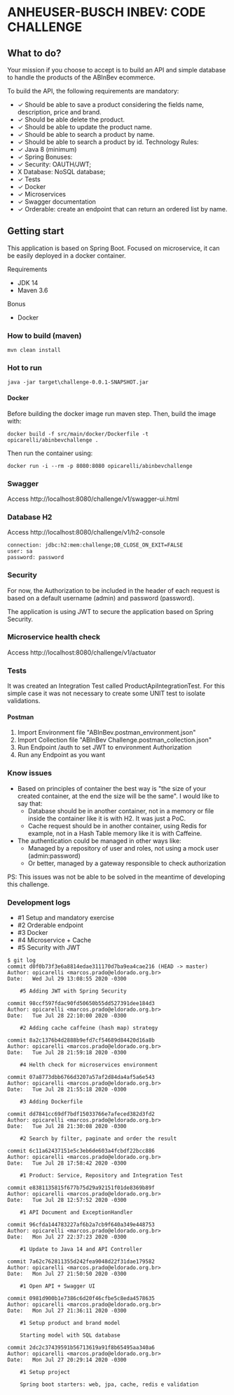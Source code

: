 # ANHEUSER-BUSCH INBEV: CODE CHALLENGE

## What to do?

Your mission if you choose to accept is to build an API and simple database to handle the products of the ABInBev ecommerce. 

To build the API, the following requirements are mandatory:
 *  ✓ Should be able to save a product considering the fields name, description, price and brand.
 *  ✓ Should be able delete the product.
 *  ✓ Should be able to update the product name.
 *  ✓ Should be able to search a product by name.
 *  ✓ Should be able to search a product by id.
Technology Rules:
 *  ✓ Java 8 (minimum)
 *  ✓ Spring
Bonuses:
 *  ✓ Security: OAUTH/JWT;
 * X Database: NoSQL database;
 *  ✓ Tests
 *  ✓ Docker
 *  ✓ Microservices
 *  ✓ Swagger documentation
 *  ✓ Orderable: create an endpoint that can return an ordered list by name.


## Getting start

This application is based on Spring Boot. Focused on microservice, it can be easily deployed in a docker container.

Requirements
 * JDK 14
 * Maven 3.6

Bonus
 * Docker

### How to build (maven)
```
mvn clean install
```

### Hot to run
```
java -jar target\challenge-0.0.1-SNAPSHOT.jar
```

#### Docker

Before building the docker image run maven step. Then, build the image with:

```
docker build -f src/main/docker/Dockerfile -t opicarelli/abinbevchallenge .
```

Then run the container using:

```
docker run -i --rm -p 8080:8080 opicarelli/abinbevchallenge
```

### Swagger

Access http://localhost:8080/challenge/v1/swagger-ui.html

### Database H2

Access http://localhost:8080/challenge/v1/h2-console

```
connection: jdbc:h2:mem:challenge;DB_CLOSE_ON_EXIT=FALSE
user: sa
password: password
```

### Security

For now, the Authorization to be included in the header of each request is based on a default username (admin) and password (password).

The application is using JWT to secure the application based on Spring Security.

### Microservice health check

Access http://localhost:8080/challenge/v1/actuator

### Tests

It was created an Integration Test called ProductApiIntegrationTest. For this simple case it was not necessary to create some UNIT test to isolate validations.

#### Postman

 1. Import Environment file "ABInBev.postman_environment.json"
 1. Import Collection file "ABInBev Challenge.postman_collection.json"
 1. Run Endpoint /auth to set JWT to environment Authorization
 1. Run any Endpoint as you want

### Know issues

 * Based on principles of container the best way is "the size of your created container, at the end the size will be the same". I would like to say that:
    * Database should be in another container, not in a memory or file inside the container like it is with H2. It was just a PoC.
    * Cache request should be in another container, using Redis for example, not in a Hash Table memory like it is with Caffeine.
 * The authentication could be managed in other ways like:
    * Managed by a repository of user and roles, not using a mock user (admin:password)
    * Or better, managed by a gateway responsible to check authorization

PS: This issues was not be able to be solved in the meantime of developing this challenge.


### Development logs

 * \#1 Setup and mandatory exercise
 * \#2 Orderable endpoint
 * \#3 Docker
 * \#4 Microservice + Cache
 * \#5 Security with JWT

```
$ git log
commit d0f0b73f3e6a8814edae311170d7ba9ea4cae216 (HEAD -> master)
Author: opicarelli <marcos.prado@eldorado.org.br>
Date:   Wed Jul 29 13:08:55 2020 -0300

    #5 Adding JWT with Spring Security

commit 98ccf597fdac90fd50650b55dd527391dee184d3
Author: opicarelli <marcos.prado@eldorado.org.br>
Date:   Tue Jul 28 22:10:00 2020 -0300

    #2 Adding cache caffeine (hash map) strategy

commit 8a2c1376b4d2888b9efd7cf54689d84420d16a8b
Author: opicarelli <marcos.prado@eldorado.org.br>
Date:   Tue Jul 28 21:59:18 2020 -0300

    #4 Helth check for microservices environment

commit 07a8773dbb6766d3207a57af2d84da4af5a6e543
Author: opicarelli <marcos.prado@eldorado.org.br>
Date:   Tue Jul 28 21:55:18 2020 -0300

    #3 Adding Dockerfile

commit dd7841cc69df7bdf15033766e7afeced382d3fd2
Author: opicarelli <marcos.prado@eldorado.org.br>
Date:   Tue Jul 28 21:30:08 2020 -0300

    #2 Search by filter, paginate and order the result

commit 6c11a62437151e5c3eb6de603a4fcbdf22bcc886
Author: opicarelli <marcos.prado@eldorado.org.br>
Date:   Tue Jul 28 17:58:42 2020 -0300

    #1 Product: Service, Repository and Integration Test

commit e8381135815f677b75d29a92151f01de8369b89f
Author: opicarelli <marcos.prado@eldorado.org.br>
Date:   Tue Jul 28 12:57:52 2020 -0300

    #1 API Document and ExceptionHandler

commit 96cfda144783227af6b2a7cb9f640a349e448753
Author: opicarelli <marcos.prado@eldorado.org.br>
Date:   Mon Jul 27 22:37:23 2020 -0300

    #1 Update to Java 14 and API Controller

commit 7a62c762811355d242fea9048d22f31dae179582
Author: opicarelli <marcos.prado@eldorado.org.br>
Date:   Mon Jul 27 21:50:50 2020 -0300

    #1 Open API + Swagger UI

commit 0981d900b1e7386c6d20f46cfbe5c8eda4578635
Author: opicarelli <marcos.prado@eldorado.org.br>
Date:   Mon Jul 27 21:36:11 2020 -0300

    #1 Setup product and brand model

    Starting model with SQL database

commit 2dc2c37439591b56713619a91f8b65495aa340a6
Author: opicarelli <marcos.prado@eldorado.org.br>
Date:   Mon Jul 27 20:29:14 2020 -0300

    #1 Setup project

    Spring boot starters: web, jpa, cache, redis e validation
```